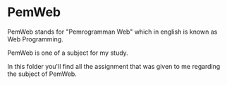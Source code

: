 # PemWeb
PemWeb stands for "Pemrogramman Web" which in english is known as Web Programming.

PemWeb is one of a subject for my study.

In this folder you'll find all the assignment that was given to me regarding the subject of PemWeb.
